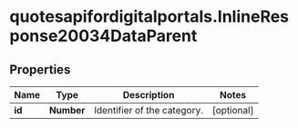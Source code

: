 # quotesapifordigitalportals.InlineResponse20034DataParent

## Properties

Name | Type | Description | Notes
------------ | ------------- | ------------- | -------------
**id** | **Number** | Identifier of the category. | [optional] 


